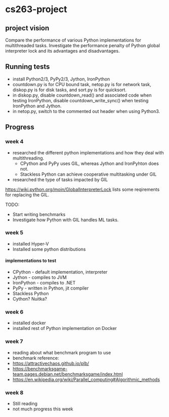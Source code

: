 # cs263-project

## project vision
Compare the performance of various Python implementations for multithreaded tasks. Investigate the performance penalty of Python global interpreter lock and its advantages and disadvantages. 

## Running tests
* install Python2/3, PyPy2/3, Jython, IronPython
* countdown.py is for CPU bound task, netop.py is for network task, diskop.py is for disk tasks, and sort.py is for quicksort.
* in diskop.py, disable countdown_read() and associated code when testing IronPython, disable countdown_write_sync() when testing IronPython and Jython. 
* in netop.py, switch to the commented out header when using Python3. 

## Progress

### week 4
* researched the different python implementations and how they deal with multithreading.
  * CPython and PyPy uses GIL, whereas Jython and IronPyhton does not.
  * Stackless Python can achieve cooperative multitasking under GIL
* researched the type of tasks impacted by GIL

https://wiki.python.org/moin/GlobalInterpreterLock lists some reqirements for replacing the GIL.

TODO:
* Start writing benchmarks
* Investigate how Python with GIL handles ML tasks.

### week 5
* installed Hyper-V
* Installed some python distributions

#### implementations to test
* CPython - default implementation, interpreter
* Jython - compiles to JVM 
* IronPython - compiles to .NET
* PyPy - written in Python, jit compiler
* Stackless Python
* Cython? Nuitka?

### week 6
* installed docker
* installed rest of Python implementation on Docker

### week 7 
* reading about what benchmark program to use
* benchmark reference:
 * https://attractivechaos.github.io/plb/
 * https://benchmarksgame-team.pages.debian.net/benchmarksgame/index.html
 * https://en.wikipedia.org/wiki/Parallel_computing#Algorithmic_methods
 
 ### week 8
 * Still reading
 * not much progress this week
 
